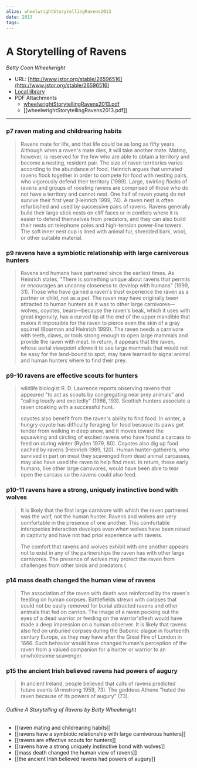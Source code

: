 ```yaml
---
alias: wheelwrightStorytellingRavens2013
date: 2013
tags: 
---
```


# A Storytelling of Ravens
<cite>Betty Coon Wheelwright</cite>

* URL: [http://www.jstor.org/stable/26596516](http://www.jstor.org/stable/26596516)
* [Local library](zotero://select/items/1_QK33HQ4D)
* PDF Attachments
	- [wheelwrightStorytellingRavens2013.pdf](zotero://open-pdf/library/items/TA2DFKEP)
	- [[wheelwrightStorytellingRavens2013.pdf]]

* * * 

### p7 raven mating and childrearing habits

> Ravens mate for life, and that life could be as long as fifty years. Although when a raven's mate dies, it will take another mate. Mating, however, is reserved for the few who are able to obtain a territory and become a nesting, resident pair. The size of raven territories varies according to the abundance of food. Heinrich argues that unmated ravens flock together in order to compete for food with nesting pairs, who vigorously defend their territory (1989). Large, swirling flocks of ravens and groups of roosting ravens are comprised of those who do not have a territory and cannot nest. One half of raven young do not survive their first year (Heinrich 1999, 74). A raven nest is often refurbished and used by successive pairs of ravens. Ravens generally build their large stick nests on cliff faces or in conifers where it is easier to defend themselves from predators, and they can also build their nests on telephone poles and high-tension power-line towers. The soft inner nest cup is lined with animal fur, shredded bark, wool, or other suitable material.

### p9 ravens have a symbiotic relationship with large carnivorous hunters

> Ravens and humans have partnered since the earliest times. As Heinrich states, "There is something unique about ravens that permits or encourages an uncanny closeness to develop with humans" (1999, 31). Those who have gained a raven's trust experience the raven as a partner or child, not as a pet. The raven may have originally been attracted to human hunters as it was to other large carnivores—wolves, coyotes, bears—because the raven's beak, which it uses with great ingenuity, has a curved tip at the end of the upper mandible that makes it impossible for the raven to pierce even the skin of a gray squirrel (Boarman and Heinrich 1999). The raven needs a carnivore with teeth, claws, or tools strong enough to open large mammals and provide the raven with meat. In return, it appears that the raven, whose aerial viewpoint allows it to see large mammals that would not be easy for the land-bound to spot, may have learned to signal animal and human hunters where to find their prey.

### p9-10 ravens are effective scouts for hunters

> wildlife biologist R. D. Lawrence reports observing ravens that appeared "to act as scouts by congregating near prey animals" and "calling loudly and excitedly" (1986, 193). Scottish hunters associate a raven croaking with a successful hunt. 
> 
> coyotes also benefit from the raven's ability to find food. In winter, a hungry coyote has difficulty foraging for food because its paws get tender from walking in deep snow, and it moves toward the squawking and circling of excited ravens who have found a carcass to feed on during winter (Ryden 1979, 80). Coyotes also dig up food cached by ravens (Heinrich 1989, 120). Human hunter-gatherers, who survived in part on meat they scavenged from dead animal carcasses, may also have used the raven to help find meat. In return, these early humans, like other large carnivores, would have been able to tear open the carcass so the ravens could also feed. 

### p10-11 ravens have a strong, uniquely instinctive bond with wolves

> It is likely that the first large carnivore with which the raven partnered was the wolf, not the human hunter. Ravens and wolves are very comfortable in the presence of one another. This comfortable interspecies interaction develops even when wolves have been raised in captivity and have not had prior experience with ravens.
>
> The comfort that ravens and wolves exhibit with one another appears not to exist in any of the partnerships the raven has with other large carnivores. The presence of wolves may protect the raven from challenges from other birds and predators (

### p14 mass death changed the human view of ravens

> The association of the raven with death was reinforced by the raven's feeding on human corpses. Battlefields strewn with corpses that could not be easily removed for burial attracted ravens and other animals that fed on carrion. The image of a raven pecking out the eyes of a dead warrior or feeding on the warrior'sflesh would have made a deep impression on a human observer. It is likely that ravens also fed on unburied corpses during the Bubonic plague in fourteenth century Europe, as they may have after the Great Fire of London in 1666. Such behavior would have changed human's perception of the raven from a valued companion for a hunter or warrior to an unwholesome scavenger.

### p15 the ancient Irish believed ravens had powers of augury

> In ancient Ireland, people believed that calls of ravens predicted future events (Armstrong 1959, 73). The goddess Athene "hated the raven because of its powers of augury" (73).



###### Outline A Storytelling of Ravens by Betty Wheelwright
- [[raven mating and childrearing habits]]
- [[ravens have a symbiotic relationship with large carnivorous hunters]]
- [[ravens are effective scouts for hunters]]
- [[ravens have a strong uniquely instinctive bond with wolves]]
- [[mass death changed the human view of ravens]]
- [[the ancient Irish believed ravens had powers of augury]]
